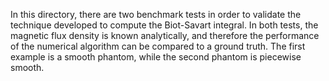 In this directory, there are two benchmark tests in order to validate the
technique developed to compute the Biot-Savart integral. In both tests, the 
magnetic flux density is known analytically, and therefore the performance of
the numerical algorithm can be compared to a ground truth. The first example is
a smooth phantom, while the second phantom is piecewise smooth.